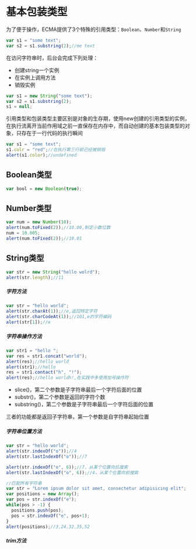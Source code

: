 # 基本包装类型

为了便于操作，ECMA提供了3个特殊的引用类型：`Boolean`、`Number`和`String`

```javascript
var	s1 = "some text";
var s2 = s1.substring(2);//me text
```

在访问字符串时，后台会完成下列处理：

- 创建string一个实例
- 在实例上调用方法
- 销毁实例

```javascript
var s1 = new String("some text");
var s2 = s1.substring(2);
s1 = null;
```

引用类型和包装类型主要区别是对象的生存期，使用new创建的引用类型的实例，在执行流离开当前作用域之前一直保存在内存中，而自动创建的基本包装类型的对象，只存在于一行代码的执行瞬间

```javascript
var s1 = "some text";
s1.colr = "red";//在执行第三行前已经被销毁
alert(s1.color);//undefined
```



## Boolean类型

```javascript
var bool = new Boolean(true);
```



## Number类型

```javascript
var num = new Number(10);
alert(num.toFixed(2));//10.00,制定小数位数
num = 10.005;
alert(num.toFixed(2));//10.01
```



## String类型

```javascript
var str = new String("hello wolrd");
alert(str.length);//11
```

##### 字符方法

```javascript
var str = "hello world";
alert(str.charAt(1));//e,返回特定字符
alert(str.charCodeAt(1));//101,e的字符编码
alert(str[1]);//e
```

##### 字符串操作方法

```javascript
var str1 = "hello ";
var res = str1.concat("world");
alert(res);//hello world
alert(str1);//hello
res = str1.contact("h", "!");
alert(res);//hello worldh!,在实践中多使用加号操作符
```

- slice()，第二个参数是子字符串最后一个字符后面的位置
- substr()，第二个参数是返回的字符个数
- substring()，第二个参数是子字符串最后一个字符后面的位置

三者的功能都是返回子字符串，第一个参数是自字符串起始位置

##### 字符串位置方法

```javascript
var str = "hello world";
alert(str.indexOf("o"));//4
alert(str.lastIndexOf("o"));//7

alert(str.indexOf("o", 6));//7，从某个位置向后搜索
alert(str.lastIndexOf("o", 6));//4，从某个位置向前搜索

//匹配所有字符串
var str = "Lorem ipsum dolor sit amet, consectetur adipisicing elit";
var positions = new Array();
var pos = str.indexOf("e");
while(pos > -1) {
  positions.push(pos);
  pos = str.indexOf("e", pos+1);
}
alert(positions);//3,24,32,35,52
```

##### trim方法





